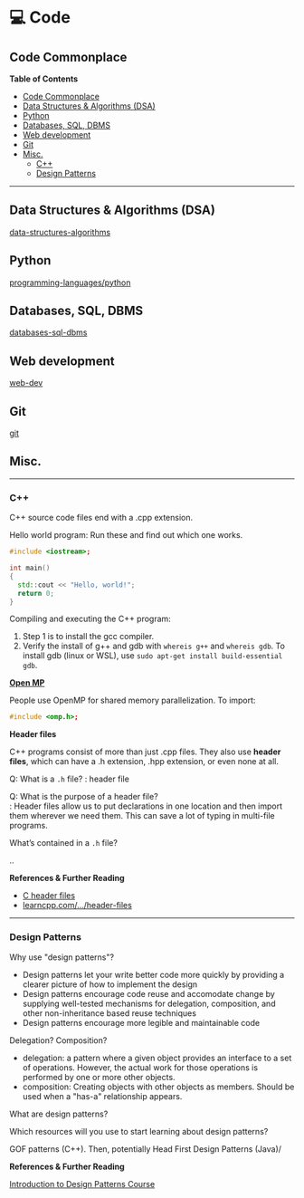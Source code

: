 # 💻 Code  <!-- omit in toc -->

## Code Commonplace

**Table of Contents**
- [Code Commonplace](#code-commonplace)
- [Data Structures & Algorithms (DSA)](#data-structures--algorithms-dsa)
- [Python](#python)
- [Databases, SQL, DBMS](#databases-sql-dbms)
- [Web development](#web-development)
- [Git](#git)
- [Misc.](#misc)
  - [C++](#c)
  - [Design Patterns](#design-patterns)

***

## Data Structures & Algorithms (DSA)

[data-structures-algorithms](data-structures-algorithms.md)

## Python

[programming-languages/python](programming-languages/python.md)

## Databases, SQL, DBMS

[databases-sql-dbms](databases-sql-dbms)

## Web development

[web-dev](web-dev-dns-http.md)

## Git

[git](git.md)

## Misc.


------------------------------------------------------------

### C++

C++ source code files end with a .cpp extension.

Hello world program: Run these and find out which one works.

```cpp
#include <iostream>;

int main() 
{
  std::cout << "Hello, world!";
  return 0;
}
```

Compiling and executing the C++ program:

1. Step 1 is to install the gcc compiler.
2. Verify the install of g++ and gdb with `whereis g++` and `whereis gdb`. To install gdb (linux or WSL), use `sudo apt-get install build-essential gdb`.

[**Open MP**](https://www.openmp.org/wp-content/uploads/openmp-examples-4.5.0.pdf)

People use OpenMP for shared memory parallelization. To import:

```cpp
#include <omp.h>;
```

**Header files**

C++ programs consist of more than just .cpp files. They also use **header files**, which can have a .h extension, .hpp extension, or even none at all.

Q: What is a `.h` file? : header file

Q: What is the purpose of a header file?\
: Header files allow us to put declarations in one location and then import them wherever we need them. This can save a lot of typing in multi-file programs.

What’s contained in a `.h` file?

..

**References & Further Reading**

* [C header files](https://www.tutorialspoint.com/cprogramming/c_header_files.htm)
* [learncpp.com/.../header-files](https://www.learncpp.com/cpp-tutoria/l/header-files/)

***

### Design Patterns

Why use "design patterns"?

* Design patterns let your write better code more quickly by providing a clearer picture of how to implement the design
* Design patterns encourage code reuse and accomodate change by supplying well-tested mechanisms for delegation, composition, and other non-inheritance based reuse techniques
* Design patterns encourage more legible and maintainable code

Delegation? Composition?

* delegation: a pattern where a given object provides an interface to a set of operations. However, the actual work for those operations is performed by one or more other objects.
* composition: Creating objects with other objects as members. Should be used when a "has-a" relationship appears.

What are design patterns?

Which resources will you use to start learning about design patterns?

GOF patterns (C++). Then, potentially Head First Design Patterns (Java)/

**References & Further Reading**

[Introduction to Design Patterns Course](https://www.gofpatterns.com/design-patterns/module1/intro-design-patterns.php)
